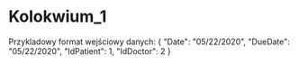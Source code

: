 # Kolokwium_1

Przykladowy format wejściowy danych:
{
	"Date": "05/22/2020",
	"DueDate": "05/22/2020",
	"IdPatient": 1,
	"IdDoctor": 2
}
